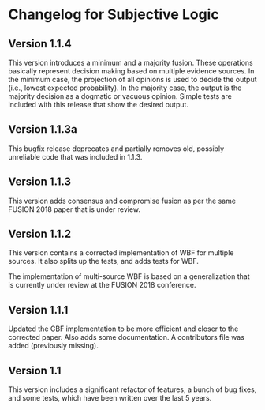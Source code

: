 # Changelog for Subjective Logic

## Version 1.1.4

This version introduces a minimum and a majority fusion. These operations basically represent decision making based on multiple evidence sources.
In the minimum case, the projection of all opinions is used to decide the output (i.e., lowest expected probability).
In the majority case, the output is the majority decision as a dogmatic or vacuous opinion.
Simple tests are included with this release that show the desired output.

## Version 1.1.3a

This bugfix release deprecates and partially removes old, possibly unreliable code that was included in 1.1.3.

## Version 1.1.3

This version adds consensus and compromise fusion as per the same FUSION 2018 paper that is under review.

## Version 1.1.2

This version contains a corrected implementation of WBF for multiple sources.
It also splits up the tests, and adds tests for WBF.

The implementation of multi-source WBF is based on a generalization that is currently under review at the FUSION 2018 conference.

## Version 1.1.1

Updated the CBF implementation to be more efficient and closer to the corrected paper. Also adds some documentation.
A contributors file was added (previously missing).

## Version 1.1

This version includes a significant refactor of features, a bunch of bug fixes, and some tests, which have been written over the last 5 years.

